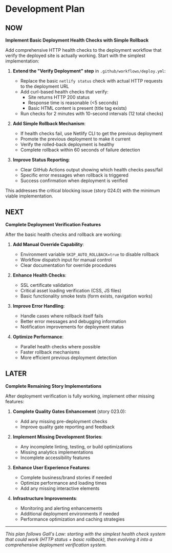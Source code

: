 # Development Plan

## NOW

**Implement Basic Deployment Health Checks with Simple Rollback**

Add comprehensive HTTP health checks to the deployment workflow that verify the deployed site is actually working. Start with the simplest implementation:

1. **Extend the "Verify Deployment" step** in `.github/workflows/deploy.yml`:
   - Replace the basic `netlify status` check with actual HTTP requests to the deployment URL
   - Add curl-based health checks that verify:
     - Site returns HTTP 200 status
     - Response time is reasonable (<5 seconds)
     - Basic HTML content is present (title tag exists)
   - Run checks for 2 minutes with 10-second intervals (12 total checks)

2. **Add Simple Rollback Mechanism**:
   - If health checks fail, use Netlify CLI to get the previous deployment
   - Promote the previous deployment to make it current
   - Verify the rolled-back deployment is healthy
   - Complete rollback within 60 seconds of failure detection

3. **Improve Status Reporting**:
   - Clear GitHub Actions output showing which health checks pass/fail
   - Specific error messages when rollback is triggered
   - Success confirmation when deployment is verified

This addresses the critical blocking issue (story 024.0) with the minimum viable implementation.

## NEXT

**Complete Deployment Verification Features**

After the basic health checks and rollback are working:

1. **Add Manual Override Capability**:
   - Environment variable `SKIP_AUTO_ROLLBACK=true` to disable rollback
   - Workflow dispatch input for manual control
   - Clear documentation for override procedures

2. **Enhance Health Checks**:
   - SSL certificate validation
   - Critical asset loading verification (CSS, JS files)
   - Basic functionality smoke tests (form exists, navigation works)

3. **Improve Error Handling**:
   - Handle cases where rollback itself fails
   - Better error messages and debugging information
   - Notification improvements for deployment status

4. **Optimize Performance**:
   - Parallel health checks where possible
   - Faster rollback mechanisms
   - More efficient previous deployment detection

## LATER

**Complete Remaining Story Implementations**

After deployment verification is fully working, implement other missing features:

1. **Complete Quality Gates Enhancement** (story 023.0):
   - Add any missing pre-deployment checks
   - Improve quality gate reporting and feedback

2. **Implement Missing Development Stories**:
   - Any incomplete linting, testing, or build optimizations
   - Missing analytics implementations
   - Incomplete accessibility features

3. **Enhance User Experience Features**:
   - Complete business/brand stories if needed
   - Optimize performance and loading times
   - Add any missing interactive elements

4. **Infrastructure Improvements**:
   - Monitoring and alerting enhancements
   - Additional deployment environments if needed
   - Performance optimization and caching strategies

---

*This plan follows Gall's Law: starting with the simplest health check system that could work (HTTP status + basic rollback), then evolving it into a comprehensive deployment verification system.*